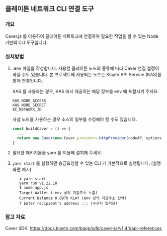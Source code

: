 ## 클레이튼 네트워크 CLI 연결 도구

### 개요
Caver.js 를 이용하여 클레이튼 네트워크에 연결하여 필요한 작업을 할 수 있는 Node 기반의 CLI 도구입니다.

### 설치방법

1. .env 파일을 작성합니다. 사용할 클레이튼 노드의 종류에 따라 Caver 연결 설정이 바뀔 수도 있습니다.
본 프로젝트에 사용되는 노드는 Klaytn API Service (KAS)를 통해 연결됩니다.

    KAS 를 사용하는 경우, KAS 에서 제공하는 해당 정보를 env 에 포함시켜 주세요.
    ```dotenv
    KAS_NODE_ACCESS
    KAS_NODE_SECRET
    BC_NETWORK_ID
    ```
    
    사설 노드를 사용하는 경우 소스의 일부를 수정해야 할 수도 있습니다.
    ```javascript
    const buildCaver = () => {
      ...
      return new Caver(new Caver.providers.HttpProvider(nodeAP, options))
    }
    ```

2. 필요한 패키지들을 yarn 을 이용해 설치해 주세요.
3. `yarn start` 를 실행하면 송금요청할 수 있는 CLI 가 기본적으로 실행됩니다. (실행 화면 예시)
   ```text
      ❯ yarn start                  
      yarn run v1.22.10
      $ node app.js
      Target Wallet (.env 상의 지갑주소 노출)
      Current Balance 0.0979 KLAY (env 상의 지갑주소 잔액)
      ? Enter recipient's address ::: (수신자 입력창)
   ```
   

### 참고 자료

Caver SDK: https://docs.klaytn.com/bapp/sdk/caver-js/v1.4.1/api-references


